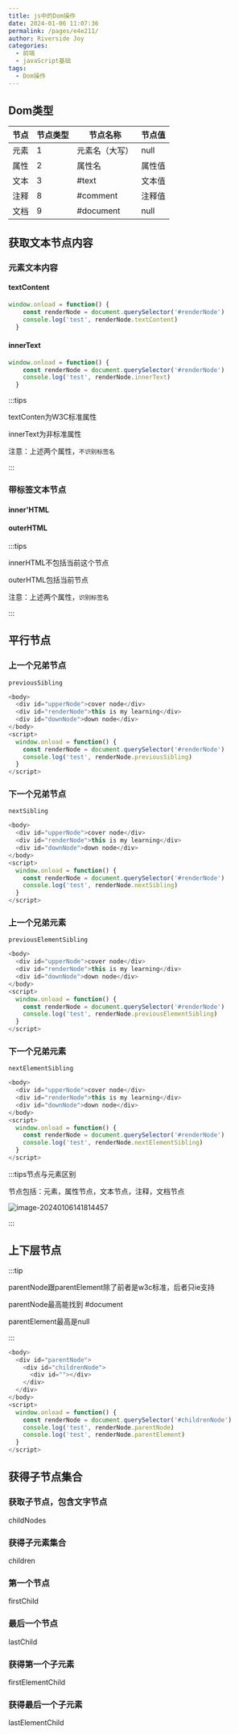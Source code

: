 ```yaml
---
title: js中的Dom操作
date: 2024-01-06 11:07:36
permalink: /pages/e4e211/
author: Riverside Joy
categories:
  - 前端
  - javaScript基础
tags:
  - Dom操作
---
```


## Dom类型

| 节点 | 节点类型 | 节点名称       | 节点值 |
| ---- | -------- | -------------- | ------ |
| 元素 | 1        | 元素名（大写） | null   |
| 属性 | 2        | 属性名         | 属性值 |
| 文本 | 3        | #text          | 文本值 |
| 注释 | 8        | \#comment      | 注释值 |
| 文档 | 9        | \#document     | null   |

## 获取文本节点内容

### 元素文本内容

#### textContent

```js
window.onload = function() {
    const renderNode = document.querySelector('#renderNode')
    console.log('test', renderNode.textContent)
  }
```

#### innerText

```js
window.onload = function() {
    const renderNode = document.querySelector('#renderNode')
    console.log('test', renderNode.innerText) 
  }
```

:::tips

textConten为W3C标准属性

innerText为非标准属性

注意：上述两个属性，`不识别标签名`

:::

### 带标签文本节点

#### inner'HTML

#### outerHTML

:::tips

innerHTML不包括当前这个节点

outerHTML包括当前节点

注意：上述两个属性，`识别标签名`

:::

## 平行节点

### 上一个兄弟节点

`previousSibling`

```js
<body>
  <div id="upperNode">cover node</div>
  <div id="renderNode">this is my learning</div>
  <div id="downNode">down node</div>
</body>
<script>
  window.onload = function() {
    const renderNode = document.querySelector('#renderNode')
    console.log('test', renderNode.previousSibling)
  }
</script>
```

### 下一个兄弟节点

`nextSibling`

```js
<body>
  <div id="upperNode">cover node</div>
  <div id="renderNode">this is my learning</div>
  <div id="downNode">down node</div>
</body>
<script>
  window.onload = function() {
    const renderNode = document.querySelector('#renderNode')
    console.log('test', renderNode.nextSibling) 
  }
</script>
```

### 上一个兄弟元素

`previousElementSibling`

```js
<body>
  <div id="upperNode">cover node</div>
  <div id="renderNode">this is my learning</div>
  <div id="downNode">down node</div>
</body>
<script>
  window.onload = function() {
    const renderNode = document.querySelector('#renderNode')
    console.log('test', renderNode.previousElementSibling) 
  }
</script>
```

### 下一个兄弟元素

`nextElementSibling`

```js
<body>
  <div id="upperNode">cover node</div>
  <div id="renderNode">this is my learning</div>
  <div id="downNode">down node</div>
</body>
<script>
  window.onload = function() {
    const renderNode = document.querySelector('#renderNode')
    console.log('test', renderNode.nextElementSibling) 
  }
</script>
```

:::tips节点与元素区别

节点包括：元素，属性节点，文本节点，注释，文档节点

![image-20240106141814457](https://cdn.jsdelivr.net/gh/MaiRen1997/mdPic/vueImg/202401061418572.png)

:::

## 上下层节点

:::tip

parentNode跟parentElement除了前者是w3c标准，后者只ie支持

parentNode最高能找到 #document

parentElement最高是null

:::

```js
<body>
  <div id="parentNode">
    <div id="childrenNode">
      <div id=""></div>
    </div>
  </div>
</body>
<script>
  window.onload = function() {
    const renderNode = document.querySelector('#childrenNode')
    console.log('test', renderNode.parentNode)
    console.log('test', renderNode.parentElement)
  }
</script>
```

## 获得子节点集合

### 获取子节点，包含文字节点

childNodes

### 获得子元素集合

children

### 第一个节点

firstChild

### 最后一个节点

lastChild

### 获得第一个子元素

firstElementChild

### 获得最后一个子元素

lastElementChild


